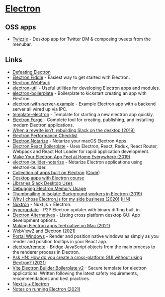 # [Electron](https://electronjs.org/)

## OSS apps

- [Twizzle](https://github.com/kitze/twizzle) - Desktop app for Twitter DM & composing tweets from the menubar.

## Links

- [Defeating Electron](https://medium.com/@felixrieseberg/defeating-electron-e1464d075528)
- [Electron Fiddle](https://github.com/electron/fiddle) - Easiest way to get started with Electron.
- [Electron WebPack](https://github.com/electron-userland/electron-webpack)
- [electron-util](https://github.com/sindresorhus/electron-util) - Useful utilities for developing Electron apps and modules.
- [electron-boilerplate](https://github.com/sindresorhus/electron-boilerplate) - Boilerplate to kickstart creating an app with Electron.
- [electron-with-server-example](https://github.com/jlongster/electron-with-server-example) - Example Electron app with a backend server all wired up via IPC.
- [template-electron](https://github.com/fabiospampinato/template-electron) - Template for starting a new electron app quickly.
- [Electron Forge](https://github.com/electron-userland/electron-forge) - Complete tool for creating, publishing, and installing modern Electron applications.
- [When a rewrite isn’t: rebuilding Slack on the desktop (2019)](https://slack.engineering/rebuilding-slack-on-the-desktop-308d6fe94ae4)
- [Electron Performance Checklist](https://github.com/electron/electron/blob/505e9fc38c541b6987def98b5400edd064983f20/docs/tutorial/performance.md#how)
- [Electron Notarize](https://github.com/electron/electron-notarize) - Notarize your macOS Electron Apps.
- [Electron React Boilerplate](https://github.com/electron-react-boilerplate/electron-react-boilerplate) - Uses Electron, React, Redux, React Router, Webpack and React Hot Loader for rapid application development.
- [Make Your Electron App Feel at Home Everywhere (2019)](https://kilianvalkhof.com/2019/electron/make-your-electron-app-feel-at-home-everywhere/)
- [electron-builder-notarize](https://github.com/karaggeorge/electron-builder-notarize) - Notarize Electron applications using electron-builder.
- [Collection of apps built on Electron](https://www.electronjs.org/apps) ([Code](https://github.com/electron/apps))
- [Desktop apps with Electron course](https://desktopappswithelectron.com/)
- [Libraries Slack Desktop Uses](https://slack.com/libs/desktop)
- [Debugging Electron Memory Usage](http://seenaburns.com/debugging-electron-memory-usage/)
- [Thumbnailing in Isolate: Background workers in Electron (2019)](http://seenaburns.com/2019/01/02/thumbnailing-in-isolate/)
- [Why I chose Electron.js for my side business (2020)](https://getloaf.io/blog/why-i-chose-electronjs/) ([HN](https://news.ycombinator.com/item?id=25136406))
- [Nuxtron](https://github.com/saltyshiomix/nuxtron) - Nuxt.js + Electron.
- [hyperupdate](https://github.com/hyperdivision/hyperupdate) - P2P Electron updater with binary diffing built in.
- [Electron Alternatives](https://github.com/sudhakar3697/electron-alternatives) - Listing cross platform desktop GUI App development options.
- [Making Electron apps feel native on Mac (2021)](https://getlotus.app/21-making-electron-apps-feel-native-on-mac)
- [WebView2 and Electron (2021)](https://www.electronjs.org/blog/webview2)
- [Portal Windows](https://github.com/cryptagon/portal-windows) - Render and position native windows as simply as you render and position tooltips in your React app.
- [electron/remote](https://github.com/electron/remote) - Bridge JavaScript objects from the main process to the renderer process in Electron.
- [Ask HN: How do you create a cross-platform GUI without using Electron? (2021)](https://news.ycombinator.com/item?id=28484658)
- [Vite Electron Builder Boilerplate v2](https://github.com/cawa-93/vite-electron-builder) - Secure template for electron applications. Written following the latest safety requirements, recommendations and best practices.
- [Next.js + Electron](https://github.com/saltyshiomix/nextron)
- [Notes on running Electron (2021)](https://datastation.multiprocess.io/blog/2021-10-13-notes-on-running-electron.html)
